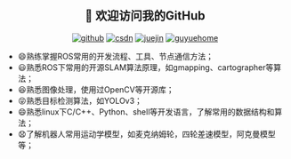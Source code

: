 <h2 align="center">👋 欢迎访问我的GitHub</h2>
<p align="center">
  <a href="https://github.com/gezongbo"><img src="https://img.shields.io/badge/GitHub-ff79c6" alt="github"></a>
  <a href="https://blog.csdn.net/gezongbo"><img src="https://img.shields.io/badge/CSDN-cf000e" alt="csdn"></a>
  <a href="https://juejin.cn/user/2063110402749495"><img src="https://img.shields.io/badge/JueJin-add6ea" alt="juejin"></a>
  <a href="https://www.guyuehome.com/author/60ef93c724967"><img src="https://img.shields.io/badge/Guyuehome-305976" alt="guyuehome"></a>
</p>

- 😄熟练掌握ROS常用的开发流程、工具、节点通信方法；
- 😃熟悉ROS下常用的开源SLAM算法原理，如gmapping、cartographer等算法；
- 😆熟悉图像处理，使用过OpenCV等开源库；
- 😝熟悉目标检测算法，如YOLOv3；
- 😄熟悉linux下C/C++、Python、shell等开发语言，了解常用的数据结构和算法；
- 😧了解机器人常用运动学模型，如麦克纳姆轮，四轮差速模型，阿克曼模型等；


<!--- 😄**后端** C，C++，Java，Python
- 😃**前端** HTML，CSS，JavaScript
- 😆**数据库** MySQL
- 😝**框架** SpringMVC
- 😧**都不精通**-->

<!--
**gezongbo/gezongbo** is a ✨ _special_ ✨ repository because its `README.md` (this file) appears on your GitHub profile.

Here are some ideas to get you started:

- 🔭 I’m currently working on ...
- 🌱 I’m currently learning ...
- 👯 I’m looking to collaborate on ...
- 🤔 I’m looking for help with ...
- 💬 Ask me about ...
- 📫 How to reach me: ...
- 😄 Pronouns: ...
- ⚡ Fun fact: ...
-->
